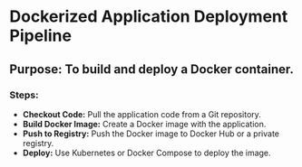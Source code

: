 # Dockerized Application Deployment Pipeline

## Purpose: To build and deploy a Docker container.

### Steps:

 - **Checkout Code:** Pull the application code from a Git repository.
 - **Build Docker Image:** Create a Docker image with the application.
 - **Push to Registry:** Push the Docker image to Docker Hub or a private registry.
 - **Deploy:** Use Kubernetes or Docker Compose to deploy the image.
